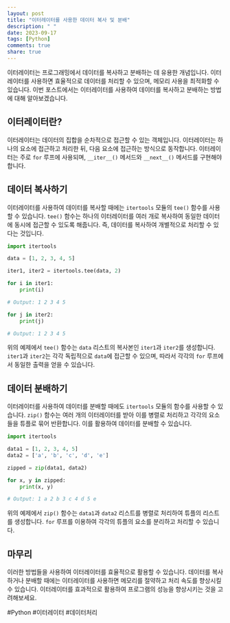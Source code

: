 ```yaml
---
layout: post
title: "이터레이터를 사용한 데이터 복사 및 분배"
description: " "
date: 2023-09-17
tags: [Python]
comments: true
share: true
---
```


이터레이터는 프로그래밍에서 데이터를 복사하고 분배하는 데 유용한 개념입니다. 이터레이터를 사용하면 효율적으로 데이터를 처리할 수 있으며, 메모리 사용을 최적화할 수 있습니다. 이번 포스트에서는 이터레이터를 사용하여 데이터를 복사하고 분배하는 방법에 대해 알아보겠습니다.

## 이터레이터란?

이터레이터는 데이터의 집합을 순차적으로 접근할 수 있는 객체입니다. 이터레이터는 하나의 요소에 접근하고 처리한 뒤, 다음 요소에 접근하는 방식으로 동작합니다. 이터레이터는 주로 `for` 루프에 사용되며, `__iter__()` 메서드와 `__next__()` 메서드를 구현해야 합니다.

## 데이터 복사하기

이터레이터를 사용하여 데이터를 복사할 때에는 `itertools` 모듈의 `tee()` 함수를 사용할 수 있습니다. `tee()` 함수는 하나의 이터레이터를 여러 개로 복사하여 동일한 데이터에 동시에 접근할 수 있도록 해줍니다. 즉, 데이터를 복사하여 개별적으로 처리할 수 있다는 것입니다.

```python
import itertools

data = [1, 2, 3, 4, 5]

iter1, iter2 = itertools.tee(data, 2)

for i in iter1:
    print(i)

# Output: 1 2 3 4 5

for j in iter2:
    print(j)

# Output: 1 2 3 4 5
```

위의 예제에서 `tee()` 함수는 `data` 리스트의 복사본인 `iter1`과 `iter2`를 생성합니다. `iter1`과 `iter2`는 각각 독립적으로 `data`에 접근할 수 있으며, 따라서 각각의 `for` 루프에서 동일한 출력을 얻을 수 있습니다.

## 데이터 분배하기

이터레이터를 사용하여 데이터를 분배할 때에도 `itertools` 모듈의 함수를 사용할 수 있습니다. `zip()` 함수는 여러 개의 이터레이터를 받아 이를 병렬로 처리하고 각각의 요소들을 튜플로 묶어 반환합니다. 이를 활용하여 데이터를 분배할 수 있습니다.

```python
import itertools

data1 = [1, 2, 3, 4, 5]
data2 = ['a', 'b', 'c', 'd', 'e']

zipped = zip(data1, data2)

for x, y in zipped:
    print(x, y)

# Output: 1 a 2 b 3 c 4 d 5 e
```

위의 예제에서 `zip()` 함수는 `data1`과 `data2` 리스트를 병렬로 처리하여 튜플의 리스트를 생성합니다. `for` 루프를 이용하여 각각의 튜플의 요소를 분리하고 처리할 수 있습니다.

## 마무리

이러한 방법들을 사용하여 이터레이터를 효율적으로 활용할 수 있습니다. 데이터를 복사하거나 분배할 때에는 이터레이터를 사용하면 메모리를 절약하고 처리 속도를 향상시킬 수 있습니다. 이터레이터를 효과적으로 활용하여 프로그램의 성능을 향상시키는 것을 고려해보세요.

#Python #이터레이터 #데이터처리